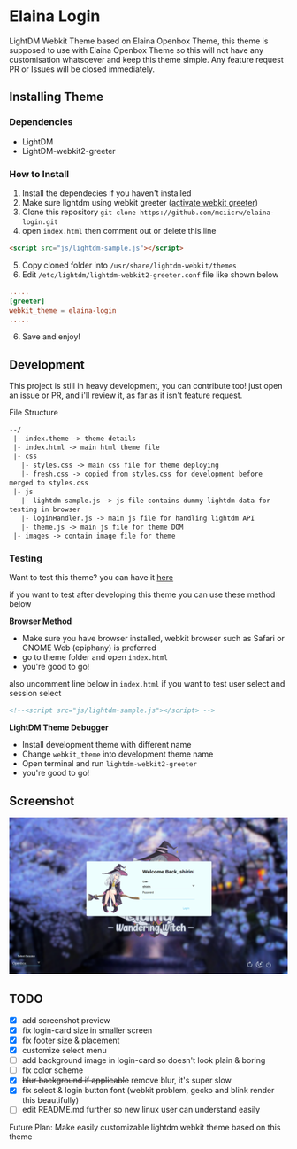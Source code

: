 # Elaina Login
LightDM Webkit Theme based on Elaina Openbox Theme, this theme is supposed to use with Elaina Openbox Theme so this will not have any customisation whatsoever and keep this theme simple.
Any feature request PR or Issues will be closed immediately.


## Installing Theme
### Dependencies
- LightDM
- LightDM-webkit2-greeter

### How to Install
1. Install the dependecies if you haven't installed
2. Make sure lightdm using webkit greeter ([activate webkit greeter](https://wiki.archlinux.org/index.php/LightDM#Greeter))
3. Clone this repository `git clone https://github.com/mciicrw/elaina-login.git`
4. open `index.html` then comment out or delete this line
```html
<script src="js/lightdm-sample.js"></script>
```
5. Copy cloned folder into `/usr/share/lightdm-webkit/themes`
6. Edit `/etc/lightdm/lightdm-webkit2-greeter.conf` file like shown below
```conf
.....
[greeter]
webkit_theme = elaina-login
.....
```
6. Save and enjoy!

## Development
This project is still in heavy development, you can contribute too! just open an issue or PR, and i'll review it, as far as it isn't feature request.

File Structure
```
--/
 |- index.theme -> theme details
 |- index.html -> main html theme file
 |- css
   |- styles.css -> main css file for theme deploying
   |- fresh.css -> copied from styles.css for development before merged to styles.css
 |- js
   |- lightdm-sample.js -> js file contains dummy lightdm data for testing in browser
   |- loginHandler.js -> main js file for handling lightdm API
   |- theme.js -> main js file for theme DOM
 |- images -> contain image file for theme
```

### Testing 
Want to test this theme? you can have it [here](https://mciicrw.github.io/elaina-login)

if you want to test after developing this theme you can use these method below

**Browser Method**
- Make sure you have browser installed, webkit browser such as Safari or GNOME Web (epiphany) is preferred
- go to theme folder and open `index.html`
- you're good to go!

also uncomment line below in `index.html` if you want to test user select and session select
```html
<!--<script src="js/lightdm-sample.js"></script> -->
```

**LightDM Theme Debugger**
- Install development theme with different name
- Change `webkit_theme` into development theme name
- Open terminal and run `lightdm-webkit2-greeter`
- you're good to go!

## Screenshot
![login screenshot](https://github.com/mciicrw/img-resources/blob/main/Screenshot/LightDM/elaina-login.png?raw=true)

## TODO
- [x] add screenshot preview
- [x] fix login-card size in smaller screen
- [x] fix footer size & placement
- [x] customize select menu
- [ ] add background image in login-card so doesn't look plain & boring
- [ ] fix color scheme
- [x] ~~blur background if applicable~~ remove blur, it's super slow
- [x] fix select & login button font (webkit problem, gecko and blink render this beautifully)
- [ ] edit README.md further so new linux user can understand easily

Future Plan: Make easily customizable lightdm webkit theme based on this theme
